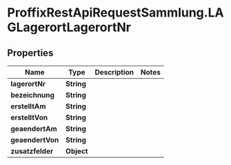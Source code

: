 # ProffixRestApiRequestSammlung.LAGLagerortLagerortNr

## Properties
Name | Type | Description | Notes
------------ | ------------- | ------------- | -------------
**lagerortNr** | **String** |  | 
**bezeichnung** | **String** |  | 
**erstelltAm** | **String** |  | 
**erstelltVon** | **String** |  | 
**geaendertAm** | **String** |  | 
**geaendertVon** | **String** |  | 
**zusatzfelder** | **Object** |  | 


